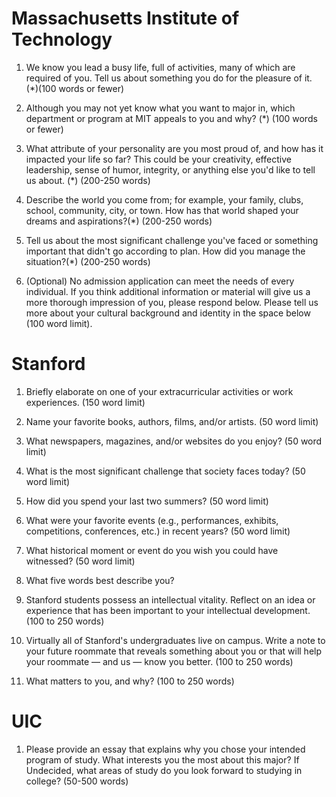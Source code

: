 # Massachusetts Institute of Technology

1.	We know you lead a busy life, full of activities, many of which are required of you. Tell us about something you do for the pleasure of it. (*)(100 words or fewer)

1.	Although you may not yet know what you want to major in, which department or program at MIT appeals to you and why? (*) (100 words or fewer)

1.	What attribute of your personality are you most proud of, and how has it impacted your life so far? This could be your creativity, effective leadership, sense of humor, integrity, or anything else you'd like to tell us about. (*) (200-250 words)

1.	Describe the world you come from; for example, your family, clubs, school, community, city, or town. How has that world shaped your dreams and aspirations?(*) (200-250 words)

1.	Tell us about the most significant challenge you've faced or something important that didn't go according to plan. How did you manage the situation?(*) (200-250 words)

1.	(Optional) No admission application can meet the needs of every individual. If you think additional information or material will give us a more thorough impression of you, please respond below.
Please tell us more about your cultural background and identity in the space below (100 word limit).

# Stanford

1. Briefly elaborate on one of your extracurricular activities or work experiences. (150 word limit)

1. Name your favorite books, authors, films, and/or artists. (50 word limit)

1. What newspapers, magazines, and/or websites do you enjoy? (50 word limit)

1. What is the most significant challenge that society faces today? (50 word limit)

1. How did you spend your last two summers? (50 word limit)

1. What were your favorite events (e.g., performances, exhibits, competitions, conferences, etc.) in recent years? (50 word limit)

1. What historical moment or event do you wish you could have witnessed? (50 word limit)

1.  What five words best describe you?

1. Stanford students possess an intellectual vitality. Reflect on an idea or experience that has been important to your intellectual development. (100 to 250 words)

1. Virtually all of Stanford's undergraduates live on campus. Write a note to your future roommate that reveals something about you or that will help your roommate — and us — know you better. (100 to 250 words)

1. What matters to you, and why? (100 to 250 words)

# UIC

1. Please provide an essay that explains why you chose your intended program of study. What interests you the most about this major? If Undecided, what areas of study do you look forward to studying in college? (50-500 words)